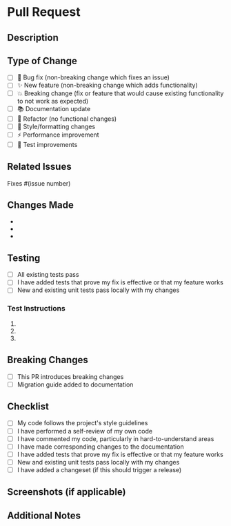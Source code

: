 # Pull Request

## Description

<!-- Provide a brief description of the changes in this PR -->

## Type of Change

<!-- Mark with an `x` all that apply -->

- [ ] 🐛 Bug fix (non-breaking change which fixes an issue)
- [ ] ✨ New feature (non-breaking change which adds functionality)
- [ ] 💥 Breaking change (fix or feature that would cause existing functionality to not work as expected)
- [ ] 📚 Documentation update
- [ ] 🔧 Refactor (no functional changes)
- [ ] 🎨 Style/formatting changes
- [ ] ⚡ Performance improvement
- [ ] 🧪 Test improvements

## Related Issues

<!-- Link any related issues -->

Fixes #(issue number)

## Changes Made

<!-- List the main changes made in this PR -->

-
-
-

## Testing

<!-- Describe the tests you ran and how to reproduce them -->

- [ ] All existing tests pass
- [ ] I have added tests that prove my fix is effective or that my feature works
- [ ] New and existing unit tests pass locally with my changes

### Test Instructions

<!-- How should reviewers test this PR? -->

1.
2.
3.

## Breaking Changes

<!-- If this introduces breaking changes, describe them here -->

- [ ] This PR introduces breaking changes
- [ ] Migration guide added to documentation

## Checklist

<!-- Mark with an `x` all that apply -->

- [ ] My code follows the project's style guidelines
- [ ] I have performed a self-review of my own code
- [ ] I have commented my code, particularly in hard-to-understand areas
- [ ] I have made corresponding changes to the documentation
- [ ] I have added tests that prove my fix is effective or that my feature works
- [ ] New and existing unit tests pass locally with my changes
- [ ] I have added a changeset (if this should trigger a release)

## Screenshots (if applicable)

<!-- Add screenshots to help explain your changes -->

## Additional Notes

<!-- Any additional information that reviewers should know -->
